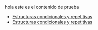 hola este es el contenido de prueba
* [Estructuras condicionales y repetitivas](https://curriculum.laboratoria.la/es/topics/javascript/02-flow-control/01-conditionals-and-loops)
* [Estructuras condicionales y repetitivas](https://curriculum.laboratoria.la/es/topics/javascript/02-flow-control/01-conditionals-and-loops)